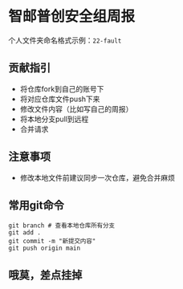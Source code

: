 # 智邮普创安全组周报

个人文件夹命名格式示例：`22-fault`
## 贡献指引

- 将仓库fork到自己的账号下
- 将对应仓库文件push下来
- 修改文件内容（比如写自己的周报）
- 将本地分支pull到远程
- 合并请求
## 注意事项

- 修改本地文件前建议同步一次仓库，避免合并麻烦
## 常用git命令

``` shell
git branch # 查看本地仓库所有分支
git add .
git commit -m "新提交内容"
git push origin main
```

## 哦莫，差点挂掉
